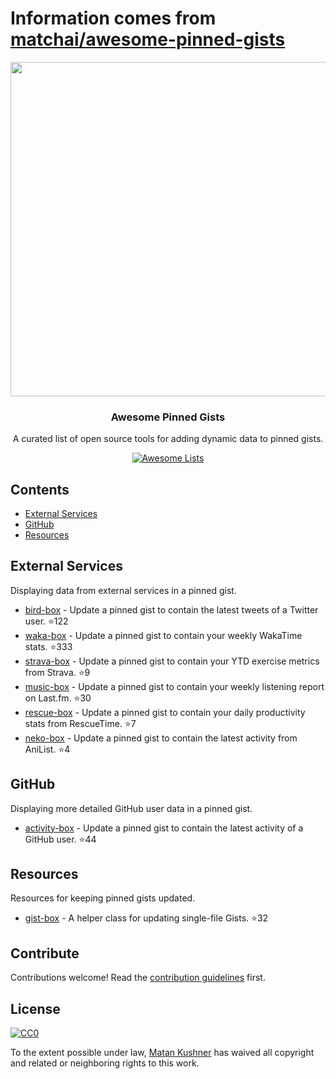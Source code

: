 # Information comes from [matchai/awesome-pinned-gists](https://github.com/matchai/awesome-pinned-gists)
<p align="center">
  <img src="https://user-images.githubusercontent.com/4658208/57482610-14f64480-7273-11e9-862e-80d9fe332311.png" width="535">
  <h3 align="center">Awesome Pinned Gists</h3>
  <p align="center">A curated list of open source tools for adding dynamic data to pinned gists.<p>
  <p align="center">
    <a href="https://awesome.re"><img src="https://awesome.re/badge.svg" alt="Awesome Lists"></a>
  </p>
</p>

## Contents

- [External Services](#external-services)
- [GitHub](#github)
- [Resources](#resources)

## External Services

Displaying data from external services in a pinned gist.

- [bird-box](https://github.com/matchai/bird-box) - Update a pinned gist to contain the latest tweets of a Twitter user. :star:122
- [waka-box](https://github.com/matchai/waka-box) - Update a pinned gist to contain your weekly WakaTime stats. :star:333
- [strava-box](https://github.com/JohnPhamous/strava-box) - Update a pinned gist to contain your YTD exercise metrics from Strava. :star:9
- [music-box](https://github.com/jacc/music-box) - Update a pinned gist to contain your weekly listening report on Last.fm. :star:30
- [rescue-box](https://github.com/joshghent/rescue-box) - Update a pinned gist to contain your daily productivity stats from RescueTime. :star:7
- [neko-box](https://github.com/RangerDigital/neko-box) - Update a pinned gist to contain the latest activity from AniList. :star:4

## GitHub

Displaying more detailed GitHub user data in a pinned gist.

- [activity-box](https://github.com/JasonEtco/activity-box) - Update a pinned gist to contain the latest activity of a GitHub user. :star:44

## Resources

Resources for keeping pinned gists updated.

- [gist-box](https://github.com/JasonEtco/gist-box) - A helper class for updating single-file Gists. :star:32

## Contribute

Contributions welcome! Read the [contribution guidelines](contributing.md) first.

## License

[![CC0](http://mirrors.creativecommons.org/presskit/buttons/88x31/svg/cc-zero.svg)](http://creativecommons.org/publicdomain/zero/1.0)

To the extent possible under law, [Matan Kushner](https://github.com/matchai) has waived all copyright and
related or neighboring rights to this work.

